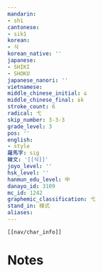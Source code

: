 ```yaml
---
mandarin:
- shì
cantonese:
- sik1
korean:
- 식
korean_native: ''
japanese:
- SHIKI
- SHOKU
japanese_nanori: ''
vietnamese:
middle_chinese_initial: ɕ
middle_chinese_final: ɨk
stroke_count: 6
radical: 弋
skip_number: 3-3-3
grade_level: 3
pos: ''
english:
- style
羅馬字: sig
韓文: '[[식]]'
joyo_level: ''
hsk_level: ''
hanmun_edu_level: 中
danayo_id: 3109
mc_id: 1242
graphemic_classification: 弋
stand_in: 様式
aliases:
---
```

```meta-bind-embed
[[nav/char_info]]
```

# Notes
